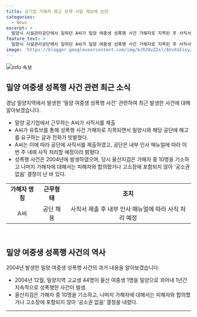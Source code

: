 ```yaml
---
title: 공기업 가해자 해고 문제 사립 제보에 논란
categories:
  - News
excerpt: >
  밀양시 시설관리공단에서 일하던 A씨가 밀양 여중생 성폭행 사건 가해자로 지목된 후 사직서를 제출했다. 유튜브 동영상으로 인해 해고를 요구하는 글과 전화가 쏟아지자 이에 대응하기로 했다. 공단은 내부 인사 매뉴얼에 따라 사직 처리를 진행할 예정이며, A씨는 2017년 공단 채용을 통해 입사한 것으로 확인됐다. 이 사건은 2004년 밀양에서 발생한 집단 성폭행 사건과 연결돼 논란을 불러일으키고 있다.
feature_text: >
  밀양시 시설관리공단에서 일하던 A씨가 밀양 여중생 성폭행 사건 가해자로 지목된 후 사직서를 제출했다. 유튜브 동영상으로 인해 해고를 요구하는 글과 전화가 쏟아지자 이에 대응하기로 했다. 공단은 내부 인사 매뉴얼에 따라 사직 처리를 진행할 예정이며, A씨는 2017년 공단 채용을 통해 입사한 것으로 확인됐다. 이 사건은 2004년 밀양에서 발생한 집단 성폭행 사건과 연결돼 논란을 불러일으키고 있다.
image: 'https://blogger.googleusercontent.com/img/b/R29vZ2xl/AVvXsEixyZcFfHzMRdzZMjFBmAUKJYCLCGyLL1o632UiGVXcaFdKo_bkvkuCioo0uUKlGfBVcT3P84aROyZIXSBEx3Aw5nCQ3pTgDom1WDC4m8eifvWiAmWEEVb4x6G_l8C0QH225ldMjyaFvpxGEBGNO37VmDTDMHGhJPq73UglMfDca1-0aw/s1600/blogspot.png'
---
```


<p><img src="https://blogger.googleusercontent.com/img/b/R29vZ2xl/AVvXsEixyZcFfHzMRdzZMjFBmAUKJYCLCGyLL1o632UiGVXcaFdKo_bkvkuCioo0uUKlGfBVcT3P84aROyZIXSBEx3Aw5nCQ3pTgDom1WDC4m8eifvWiAmWEEVb4x6G_l8C0QH225ldMjyaFvpxGEBGNO37VmDTDMHGhJPq73UglMfDca1-0aw/s1600/blogspot.png" alt="info 속보" /></p>

<h2 data-ke-size="size26">밀양 여중생 성폭행 사건 관련 최근 소식</h2>

<p data-ke-size="size16">경남 밀양지역에서 발생한 '밀양 여중생 성폭행 사건' 관련하여 최근 발생한 사건에 대해 알아보겠습니다.</p>

<ul>
  <li>밀양 공기업에서 근무하는 A씨가 사직서를 제출</li>
  <li>A씨가 유튜브를 통해 성폭행 사건 가해자로 지목되면서 밀양시와 해당 공단에 해고를 요구하는 글과 전화가 빗발쳤다.</li>
  <li>A씨는 이에 따라 공단에 사직서를 제출하였고, 공단은 내부 인사 매뉴얼에 따라 이번 주 내에 사직 처리할 예정이라 밝혔다.</li>
  <li>성폭행 사건은 2004년에 발생하였으며, 당시 울산지검은 가해자 중 10명을 기소하고 나머지 가해자에 대해서는 피해자와 합의했거나 고소장에 포함되지 않아 ‘공소권 없음’ 결정이 난 바 있다.</li>
</ul>

<table>
  <tr>
    <td style="text-align: center; height: 17px;"><b>가해자 명칭</b></td>
    <td style="text-align: center; height: 17px;"><b>근무형태</b></td>
    <td style="text-align: center; height: 17px;"><b>조치</b></td>
  </tr>
  <tr>
    <td style="text-align: center; height: 17px;">A씨</td>
    <td style="text-align: center; height: 17px;">공단 채용</td>
    <td style="text-align: center; height: 17px;">사직서 제출 후 내부 인사 매뉴얼에 따라 사직 처리 예정</td>
  </tr>
</table>

<p data-ke-size="size16">&nbsp;</p>

<h2 data-ke-size="size26">밀양 여중생 성폭행 사건의 역사</h2>

<p data-ke-size="size16">2004년 발생한 밀양 여중생 성폭행 사건의 과거 내용을 알아보겠습니다.</p>

<ul>
  <li>2004년 12월, 밀양지역 고교생 44명이 울산 여중생 1명을 밀양으로 꾀어내 1년간 지속적으로 성폭행한 사건이 발생.</li>
  <li>울산지검은 가해자 중 10명을 기소하고, 나머지 가해자에 대해서는 피해자와 합의했거나 고소장에 포함되지 않아 ‘공소권 없음’ 결정을 내렸다.</li>
</ul>

<hr>

